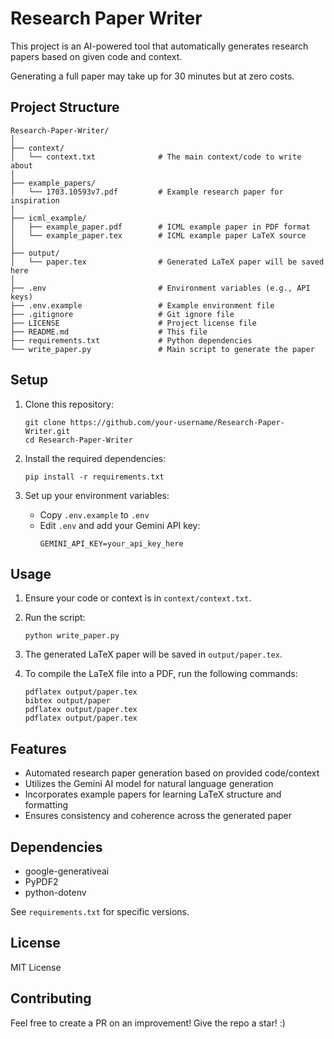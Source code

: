# Research Paper Writer

This project is an AI-powered tool that automatically generates research papers based on given code and context.

Generating a full paper may take up for 30 minutes but at zero costs.

## Project Structure

```
Research-Paper-Writer/
│
├── context/
│   └── context.txt              # The main context/code to write about
│
├── example_papers/
│   └── 1703.10593v7.pdf         # Example research paper for inspiration
│
├── icml_example/
│   ├── example_paper.pdf        # ICML example paper in PDF format
│   └── example_paper.tex        # ICML example paper LaTeX source
│
├── output/
│   └── paper.tex                # Generated LaTeX paper will be saved here
│
├── .env                         # Environment variables (e.g., API keys)
├── .env.example                 # Example environment file
├── .gitignore                   # Git ignore file
├── LICENSE                      # Project license file
├── README.md                    # This file
├── requirements.txt             # Python dependencies
└── write_paper.py               # Main script to generate the paper
```

## Setup

1. Clone this repository:
   ```
   git clone https://github.com/your-username/Research-Paper-Writer.git
   cd Research-Paper-Writer
   ```

2. Install the required dependencies:
   ```
   pip install -r requirements.txt
   ```

3. Set up your environment variables:
   - Copy `.env.example` to `.env`
   - Edit `.env` and add your Gemini API key:
     ```
     GEMINI_API_KEY=your_api_key_here
     ```

## Usage

1. Ensure your code or context is in `context/context.txt`.

2. Run the script:
   ```
   python write_paper.py
   ```

3. The generated LaTeX paper will be saved in `output/paper.tex`.

4. To compile the LaTeX file into a PDF, run the following commands:
   ```
   pdflatex output/paper.tex
   bibtex output/paper
   pdflatex output/paper.tex
   pdflatex output/paper.tex
   ```

## Features

- Automated research paper generation based on provided code/context
- Utilizes the Gemini AI model for natural language generation
- Incorporates example papers for learning LaTeX structure and formatting
- Ensures consistency and coherence across the generated paper

## Dependencies

- google-generativeai
- PyPDF2
- python-dotenv

See `requirements.txt` for specific versions.

## License

MIT License

## Contributing

Feel free to create a PR on an improvement! Give the repo a star! :)